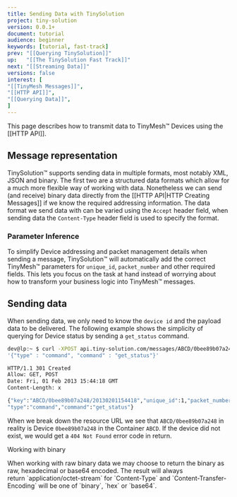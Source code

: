 ```yaml
---
title: Sending Data with TinySolution
project: tiny-solution
version: 0.0.1+
document: tutorial
audience: beginner
keywords: [tutorial, fast-track]
prev: "[[Querying TinySolution]]"
up:   "[[The TinySolution Fast Track]]"
next: "[[Streaming Data]]"
versions: false
interest: [
"[[TinyMesh Messages]]",
"[[HTTP API]]",
"[[Querying Data]]",
]
---
```


This page describes how to transmit data to TinyMesh™ Devices using the [[HTTP API]].

## Message representation

TinySolution™ supports sending data in multiple formats, most notably
XML, JSON and binary. The first two are a structured data formats which
allow for a much more flexible way of working with data.  Nonetheless
we can send (and receive) binary data directly from the [[HTTP API|HTTP Creating Messages]]
if we know the required addressing information. The data format we
send data with can be varied using the `Accept` header field, when
sending data the `Content-Type` header field is used to specify the
format.

### Parameter Inference

To simplify Device addressing and packet management details when
sending a message, TinySolution™ will automatically add the correct
TinyMesh™ parameters for `unique_id`, `packet_number` and other required
fields. This lets you focus on the task at hand instead of worrying
about how to transform your business logic into TinyMesh™ messages.

## Sending data

When sending data, we only need to know the `device id` and the payload
data to be delivered. The following example shows the simplicity of
querying for Device status by sending a `get_status` command.

```bash
dev@lp:~ $ curl -XPOST api.tiny-solution.com/messages/ABCD/0bee89b07a248 -d \
'{"type" : "command", "command" : "get_status"}'

HTTP/1.1 301 Created
Allow: GET, POST
Date: Fri, 01 Feb 2013 15:44:18 GMT
Content-Length: x

{"key":"ABCD/0bee89b07a248/20130201154418","unique_id":1,"packet_number":1,
"type":"command","command":"get_status"}
```

When we break down the resource URL we see that `ABCD/0bee89b07a248`
in reality is Device `0bee89b07a248` in the Container `ABCD`. If the
device did not exist, we would get a `404 Not Found` error code in return.

<div class="info">
 <div class="title">Working with binary</div>
 <p>
  When working with raw binary data we may choose to return the binary
  as raw, hexadecimal or base64 encoded. The result will always
  return `application/octet-stream` for `Content-Type` and
  `Content-Transfer-Encoding` will be one of `binary`, `hex` or `base64`.
 </p>
</div>
